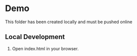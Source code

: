 # Demo

This folder has been created locally and must be pushed online

## Local Development

1. Open index.html in your browser.
